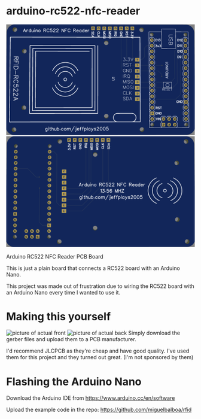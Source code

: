 # arduino-rc522-nfc-reader
![picture of the front](</images/front.png>)
![picture of the back](</images/back.png>)

Arduino RC522 NFC Reader PCB Board

This is just a plain board that connects a RC522 board with an Arduino Nano.

This project was made out of frustration due to wiring the RC522 board with an Arduino Nano every time I wanted to use it.

# Making this yourself
![picture of actual front](</images/actual_front.png>)
![picture of actual back](</images/actual_back.png>)
Simply download the gerber files and upload them to a PCB manufacturer.

I'd recommend JLCPCB as they're cheap and have good quality. I've used them for this project and they turned out great.
(I'm not sponsored by them)

# Flashing the Arduino Nano
Download the Arduino IDE from https://www.arduino.cc/en/software

Upload the example code in the repo: https://github.com/miguelbalboa/rfid
